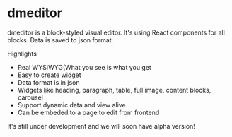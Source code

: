 # dmeditor
dmeditor is a block-styled visual editor. It's using React components for all blocks. Data is saved to json format.

Highlights
- Real WYSIWYG(What you see is what you get
- Easy to create widget
- Data format is in json
- Widgets like heading, paragraph, table, full image, content blocks, carousel
- Support dynamic data and view alive
- Can be embeded to a page to edit from frontend


It's still under development and we will soon have alpha version!

